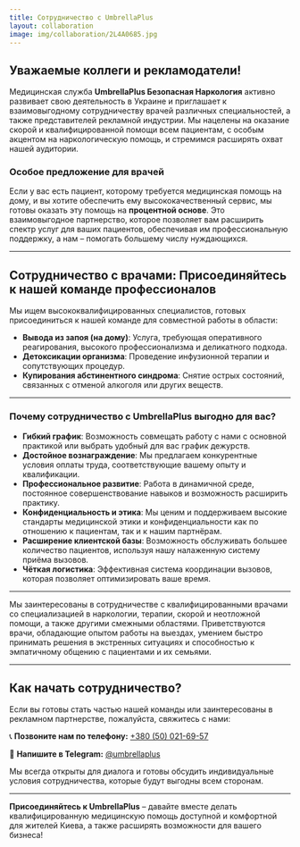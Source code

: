 ```yaml
---
title: Сотрудничество с UmbrellaPlus
layout: collaboration
image: img/collaboration/2L4A0685.jpg
---
```


## Уважаемые коллеги и рекламодатели!

Медицинская служба **UmbrellaPlus Безопасная Наркология** активно развивает свою деятельность в Украине и приглашает к взаимовыгодному сотрудничеству врачей различных специальностей, а также представителей рекламной индустрии. Мы нацелены на оказание скорой и квалифицированной помощи всем пациентам, с особым акцентом на наркологическую помощь, и стремимся расширять охват нашей аудитории.

### Особое предложение для врачей

Если у вас есть пациент, которому требуется медицинская помощь на дому, и вы хотите обеспечить ему высококачественный сервис, мы готовы оказать эту помощь на **процентной основе**. Это взаимовыгодное партнерство, которое позволяет вам расширить спектр услуг для ваших пациентов, обеспечивая им профессиональную поддержку, а нам – помогать большему числу нуждающихся.

---

## Сотрудничество с врачами: Присоединяйтесь к нашей команде профессионалов

Мы ищем высококвалифицированных специалистов, готовых присоединиться к нашей команде для совместной работы в области:

- **Вывода из запоя (на дому)**: Услуга, требующая оперативного реагирования, высокого профессионализма и деликатного подхода.
- **Детоксикации организма**: Проведение инфузионной терапии и сопутствующих процедур.
- **Купирования абстинентного синдрома**: Снятие острых состояний, связанных с отменой алкоголя или других веществ.

---

### Почему сотрудничество с UmbrellaPlus выгодно для вас?

- **Гибкий график**: Возможность совмещать работу с нами с основной практикой или выбрать удобный для вас график дежурств.
- **Достойное вознаграждение**: Мы предлагаем конкурентные условия оплаты труда, соответствующие вашему опыту и квалификации.
- **Профессиональное развитие**: Работа в динамичной среде, постоянное совершенствование навыков и возможность расширить практику.
- **Конфиденциальность и этика**: Мы ценим и поддерживаем высокие стандарты медицинской этики и конфиденциальности как по отношению к пациентам, так и к нашим партнёрам.
- **Расширение клиентской базы**: Возможность обслуживать большее количество пациентов, используя нашу налаженную систему приёма вызовов.
- **Чёткая логистика**: Эффективная система координации вызовов, которая позволяет оптимизировать ваше время.

---

Мы заинтересованы в сотрудничестве с квалифицированными врачами со специализацией в наркологии, терапии, скорой и неотложной помощи, а также другими смежными областями. Приветствуются врачи, обладающие опытом работы на выездах, умением быстро принимать решения в экстренных ситуациях и способностью к эмпатичному общению с пациентами и их семьями.

---

## Как начать сотрудничество?

Если вы готовы стать частью нашей команды или заинтересованы в рекламном партнерстве, пожалуйста, свяжитесь с нами:

📞 **Позвоните нам по телефону:** [+380 (50) 021-69-57](tel:+380500216957)

💬 **Напишите в Telegram:** [@umbrellaplus](https://t.me/umbrellaplus)


Мы всегда открыты для диалога и готовы обсудить индивидуальные условия сотрудничества, которые будут выгодны всем сторонам.

---

**Присоединяйтесь к UmbrellaPlus** – давайте вместе делать квалифицированную медицинскую помощь доступной и комфортной для жителей Киева, а также расширять возможности для вашего бизнеса!